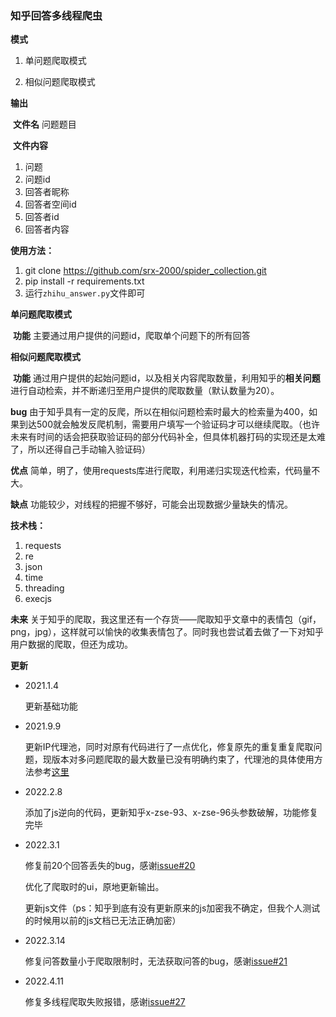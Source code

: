 ### 知乎回答多线程爬虫

**模式**

1. 单问题爬取模式

2. 相似问题爬取模式

**输出**

​	**文件名** 问题题目

​	**文件内容**

1. 问题
2. 问题id
3. 回答者昵称
4. 回答者空间id
5. 回答者id
6. 回答者内容

**使用方法：**

1. git clone https://github.com/srx-2000/spider_collection.git
2. pip install -r requirements.txt
3. 运行`zhihu_answer.py`文件即可

**单问题爬取模式**

​	**功能** 主要通过用户提供的问题id，爬取单个问题下的所有回答

**相似问题爬取模式**

​	**功能** 通过用户提供的起始问题id，以及相关内容爬取数量，利用知乎的**相关问题**进行自动检索，并不断递归至用户提供的爬取数量（默认数量为20）。

**bug** 由于知乎具有一定的反爬，所以在相似问题检索时最大的检索量为400，如果到达500就会触发反爬机制，需要用户填写一个验证码才可以继续爬取。（也许未来有时间的话会把获取验证码的部分代码补全，但具体机器打码的实现还是太难了，所以还得自己手动输入验证码）

**优点** 简单，明了，使用requests库进行爬取，利用递归实现迭代检索，代码量不大。

**缺点** 功能较少，对线程的把握不够好，可能会出现数据少量缺失的情况。

**技术栈：**

1. requests
2. re
3. json
4. time
5. threading
5. execjs

**未来** 关于知乎的爬取，我这里还有一个存货——爬取知乎文章中的表情包（gif，png，jpg），这样就可以愉快的收集表情包了。同时我也尝试着去做了一下对知乎用户数据的爬取，但还为成功。

**更新**

- 2021.1.4

  更新基础功能

- 2021.9.9

  更新IP代理池，同时对原有代码进行了一点优化，修复原先的重复重复爬取问题，现版本对多问题爬取的最大数量已没有明确约束了，代理池的具体使用方法参考[这里](https://github.com/srx-2000/git_spider/tree/master/proxy_pool)

* 2022.2.8

  添加了js逆向的代码，更新知乎x-zse-93、x-zse-96头参数破解，功能修复完毕
  
* 2022.3.1

  修复前20个回答丢失的bug，感谢[issue#20](https://github.com/srx-2000/spider_collection/issues/20#issue-1154118920)

  优化了爬取时的ui，原地更新输出。

  更新js文件（ps：知乎到底有没有更新原来的js加密我不确定，但我个人测试的时候用以前的js文档已无法正确加密）
  
* 2022.3.14

  修复问答数量小于爬取限制时，无法获取问答的bug，感谢[issue#21](https://github.com/srx-2000/spider_collection/issues/21)
  
* 2022.4.11

  修复多线程爬取失败报错，感谢[issue#27](https://github.com/srx-2000/spider_collection/issues/27)

